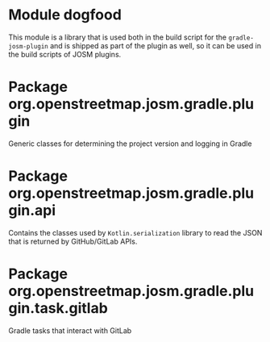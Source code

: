# Module dogfood

This module is a library that is used both in the build script for the `gradle-josm-plugin`
and is shipped as part of the plugin as well, so it can be used in the build scripts of JOSM plugins.

# Package org.openstreetmap.josm.gradle.plugin

Generic classes for determining the project version and logging in Gradle

# Package org.openstreetmap.josm.gradle.plugin.api

Contains the classes used by `Kotlin.serialization` library to read the JSON that is returned by GitHub/GitLab APIs.

# Package org.openstreetmap.josm.gradle.plugin.task.gitlab

Gradle tasks that interact with GitLab
